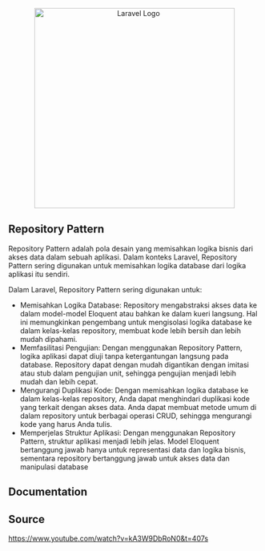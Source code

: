 <p align="center"><a href="https://laravel.com" target="_blank"><img src="https://raw.githubusercontent.com/laravel/art/master/logo-lockup/5%20SVG/2%20CMYK/1%20Full%20Color/laravel-logolockup-cmyk-red.svg" width="400" alt="Laravel Logo"></a></p>

## Repository Pattern

Repository Pattern adalah pola desain yang memisahkan logika bisnis dari akses data dalam sebuah aplikasi. Dalam konteks Laravel, Repository Pattern sering digunakan untuk memisahkan logika database dari logika aplikasi itu sendiri.

Dalam Laravel, Repository Pattern sering digunakan untuk:

- Memisahkan Logika Database: Repository mengabstraksi akses data ke dalam model-model Eloquent atau bahkan ke dalam kueri langsung. Hal ini memungkinkan pengembang untuk mengisolasi logika database ke dalam kelas-kelas repository, membuat kode lebih bersih dan lebih mudah dipahami.
- Memfasilitasi Pengujian: Dengan menggunakan Repository Pattern, logika aplikasi dapat diuji tanpa ketergantungan langsung pada database. Repository dapat dengan mudah digantikan dengan imitasi atau stub dalam pengujian unit, sehingga pengujian menjadi lebih mudah dan lebih cepat.
- Mengurangi Duplikasi Kode: Dengan memisahkan logika database ke dalam kelas-kelas repository, Anda dapat menghindari duplikasi kode yang terkait dengan akses data. Anda dapat membuat metode umum di dalam repository untuk berbagai operasi CRUD, sehingga mengurangi kode yang harus Anda tulis.
- Memperjelas Struktur Aplikasi: Dengan menggunakan Repository Pattern, struktur aplikasi menjadi lebih jelas. Model Eloquent bertanggung jawab hanya untuk representasi data dan logika bisnis, sementara repository bertanggung jawab untuk akses data dan manipulasi database

## Documentation



## Source

https://www.youtube.com/watch?v=kA3W9DbRoN0&t=407s 
